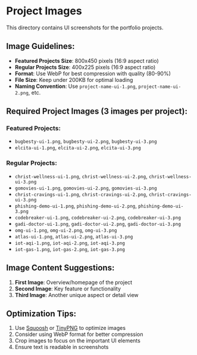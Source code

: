 # Project Images

This directory contains UI screenshots for the portfolio projects. 

## Image Guidelines:
- **Featured Projects Size**: 800x450 pixels (16:9 aspect ratio)
- **Regular Projects Size**: 400x225 pixels (16:9 aspect ratio)
- **Format**: Use WebP for best compression with quality (80-90%)
- **File Size**: Keep under 200KB for optimal loading
- **Naming Convention**: Use `project-name-ui-1.png`, `project-name-ui-2.png`, etc.

## Required Project Images (3 images per project):

### Featured Projects:
- `bugbesty-ui-1.png`, `bugbesty-ui-2.png`, `bugbesty-ui-3.png`
- `elcita-ui-1.png`, `elcita-ui-2.png`, `elcita-ui-3.png`

### Regular Projects:
- `christ-wellness-ui-1.png`, `christ-wellness-ui-2.png`, `christ-wellness-ui-3.png`
- `gomovies-ui-1.png`, `gomovies-ui-2.png`, `gomovies-ui-3.png`
- `christ-cravings-ui-1.png`, `christ-cravings-ui-2.png`, `christ-cravings-ui-3.png`
- `phishing-demo-ui-1.png`, `phishing-demo-ui-2.png`, `phishing-demo-ui-3.png`
- `codebreaker-ui-1.png`, `codebreaker-ui-2.png`, `codebreaker-ui-3.png`
- `gadi-doctor-ui-1.png`, `gadi-doctor-ui-2.png`, `gadi-doctor-ui-3.png`
- `omg-ui-1.png`, `omg-ui-2.png`, `omg-ui-3.png`
- `atlas-ui-1.png`, `atlas-ui-2.png`, `atlas-ui-3.png`
- `iot-aqi-1.png`, `iot-aqi-2.png`, `iot-aqi-3.png`
- `iot-gas-1.png`, `iot-gas-2.png`, `iot-gas-3.png`

## Image Content Suggestions:

1. **First Image**: Overview/homepage of the project
2. **Second Image**: Key feature or functionality
3. **Third Image**: Another unique aspect or detail view

## Optimization Tips:

1. Use [Squoosh](https://squoosh.app/) or [TinyPNG](https://tinypng.com/) to optimize images
2. Consider using WebP format for better compression
3. Crop images to focus on the important UI elements
4. Ensure text is readable in screenshots

